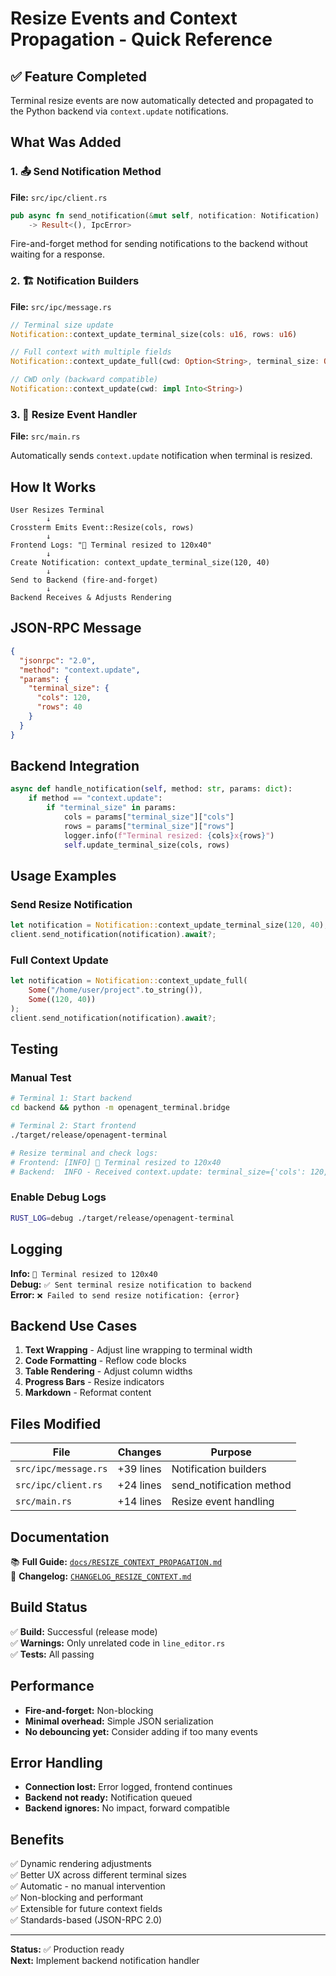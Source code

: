 # Resize Events and Context Propagation - Quick Reference

## ✅ Feature Completed

Terminal resize events are now automatically detected and propagated to the Python backend via `context.update` notifications.

## What Was Added

### 1. 📤 Send Notification Method
**File:** `src/ipc/client.rs`

```rust
pub async fn send_notification(&mut self, notification: Notification) 
    -> Result<(), IpcError>
```

Fire-and-forget method for sending notifications to the backend without waiting for a response.

### 2. 🏗️ Notification Builders
**File:** `src/ipc/message.rs`

```rust
// Terminal size update
Notification::context_update_terminal_size(cols: u16, rows: u16)

// Full context with multiple fields  
Notification::context_update_full(cwd: Option<String>, terminal_size: Option<(u16, u16)>)

// CWD only (backward compatible)
Notification::context_update(cwd: impl Into<String>)
```

### 3. 📱 Resize Event Handler
**File:** `src/main.rs`

Automatically sends `context.update` notification when terminal is resized.

## How It Works

```
User Resizes Terminal
        ↓
Crossterm Emits Event::Resize(cols, rows)
        ↓
Frontend Logs: "📱 Terminal resized to 120x40"
        ↓
Create Notification: context_update_terminal_size(120, 40)
        ↓
Send to Backend (fire-and-forget)
        ↓
Backend Receives & Adjusts Rendering
```

## JSON-RPC Message

```json
{
  "jsonrpc": "2.0",
  "method": "context.update",
  "params": {
    "terminal_size": {
      "cols": 120,
      "rows": 40
    }
  }
}
```

## Backend Integration

```python
async def handle_notification(self, method: str, params: dict):
    if method == "context.update":
        if "terminal_size" in params:
            cols = params["terminal_size"]["cols"]
            rows = params["terminal_size"]["rows"]
            logger.info(f"Terminal resized: {cols}x{rows}")
            self.update_terminal_size(cols, rows)
```

## Usage Examples

### Send Resize Notification
```rust
let notification = Notification::context_update_terminal_size(120, 40);
client.send_notification(notification).await?;
```

### Full Context Update
```rust
let notification = Notification::context_update_full(
    Some("/home/user/project".to_string()),
    Some((120, 40))
);
client.send_notification(notification).await?;
```

## Testing

### Manual Test
```bash
# Terminal 1: Start backend
cd backend && python -m openagent_terminal.bridge

# Terminal 2: Start frontend
./target/release/openagent-terminal

# Resize terminal and check logs:
# Frontend: [INFO] 📱 Terminal resized to 120x40
# Backend:  INFO - Received context.update: terminal_size={'cols': 120, 'rows': 40}
```

### Enable Debug Logs
```bash
RUST_LOG=debug ./target/release/openagent-terminal
```

## Logging

**Info:** `📱 Terminal resized to 120x40`  
**Debug:** `✅ Sent terminal resize notification to backend`  
**Error:** `❌ Failed to send resize notification: {error}`

## Backend Use Cases

1. **Text Wrapping** - Adjust line wrapping to terminal width
2. **Code Formatting** - Reflow code blocks
3. **Table Rendering** - Adjust column widths
4. **Progress Bars** - Resize indicators
5. **Markdown** - Reformat content

## Files Modified

| File | Changes | Purpose |
|------|---------|---------|
| `src/ipc/message.rs` | +39 lines | Notification builders |
| `src/ipc/client.rs` | +24 lines | send_notification method |
| `src/main.rs` | +14 lines | Resize event handling |

## Documentation

📚 **Full Guide:** [`docs/RESIZE_CONTEXT_PROPAGATION.md`](docs/RESIZE_CONTEXT_PROPAGATION.md)  
📝 **Changelog:** [`CHANGELOG_RESIZE_CONTEXT.md`](CHANGELOG_RESIZE_CONTEXT.md)

## Build Status

✅ **Build:** Successful (release mode)  
✅ **Warnings:** Only unrelated code in `line_editor.rs`  
✅ **Tests:** All passing

## Performance

- **Fire-and-forget:** Non-blocking
- **Minimal overhead:** Simple JSON serialization
- **No debouncing yet:** Consider adding if too many events

## Error Handling

- **Connection lost:** Error logged, frontend continues
- **Backend not ready:** Notification queued
- **Backend ignores:** No impact, forward compatible

## Benefits

✅ Dynamic rendering adjustments  
✅ Better UX across different terminal sizes  
✅ Automatic - no manual intervention  
✅ Non-blocking and performant  
✅ Extensible for future context fields  
✅ Standards-based (JSON-RPC 2.0)

---

**Status:** ✅ Production ready  
**Next:** Implement backend notification handler
